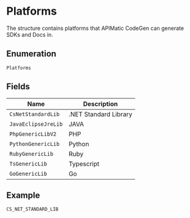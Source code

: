 
# Platforms

The structure contains platforms that APIMatic CodeGen can generate SDKs and Docs in.

## Enumeration

`Platforms`

## Fields

| Name | Description |
|  --- | --- |
| `CsNetStandardLib` | .NET Standard Library |
| `JavaEclipseJreLib` | JAVA |
| `PhpGenericLibV2` | PHP |
| `PythonGenericLib` | Python |
| `RubyGenericLib` | Ruby |
| `TsGenericLib` | Typescript |
| `GoGenericLib` | Go |

## Example

```
CS_NET_STANDARD_LIB
```

